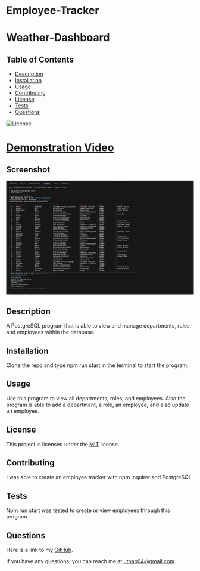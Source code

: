 # Employee-Tracker
# Weather-Dashboard

## Table of Contents
- [Description](#description)
- [Installation](#installation)
- [Usage](#usage)
- [Contributing](#contributing)
- [License](#license)
- [Tests](#tests)
- [Questions](#questions)

![License](https://img.shields.io/badge/License-MIT-yellow.svg)

# [Demonstration Video](https://drive.google.com/file/d/1GQT_bIYInucp90cMiOVAzDNGSE-diFEt/view?usp=sharing)

## Screenshot
![Fullscreen Image](assets/Screenshot.png)

## Description

A PostgreSQL program that is able to view and manage departments, roles, and employees within the database.

## Installation

Clone the repo and type npm run start in the terminal to start the program.

## Usage

Use this program to view all departments, roles, and employees. Also the program is able to add a department, a role, an employee, and also update an employee.

## License

This project is licensed under the [MIT]([License](https://opensource.org/licenses/MIT)) license.

## Contributing

I was able to create an employee tracker with npm inquirer and PostgreSQL

## Tests

Npm run start was tested to create or view employees through this program. 

## Questions
Here is a link to my [GitHub](https://github.com/Jthao04).

If you have any questions, you can reach me at [Jthao04@gmail.com](mailto:Jthao04@gmail.com).
